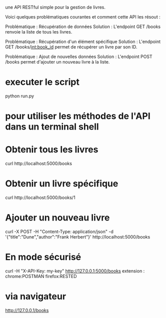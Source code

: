 une API RESTful simple pour la gestion de livres. 

Voici quelques problématiques courantes et comment cette API les résout :

Problématique : Récupération de données
Solution : L'endpoint GET /books renvoie la liste de tous les livres.

Problématique : Récupération d'un élément spécifique
Solution : L'endpoint GET /books/<int:book_id> permet de récupérer un livre par son ID.

Problématique : Ajout de nouvelles données
Solution : L'endpoint POST /books permet d'ajouter un nouveau livre à la liste.

# executer le script
python run.py

# pour utiliser les méthodes de l'API dans un terminal shell
# Obtenir tous les livres

curl http://localhost:5000/books

# Obtenir un livre spécifique
curl http://localhost:5000/books/1

# Ajouter un nouveau livre
curl -X POST -H "Content-Type: application/json" -d '{"title":"Dune","author":"Frank Herbert"}' http://localhost:5000/books

# En mode sécurisé
curl -H "X-API-Key: my-key" http://127.0.0.1:5000/books
extension : chrome:POSTMAN firefox:RESTED

# via navigateur
http://127.0.0.1/books
